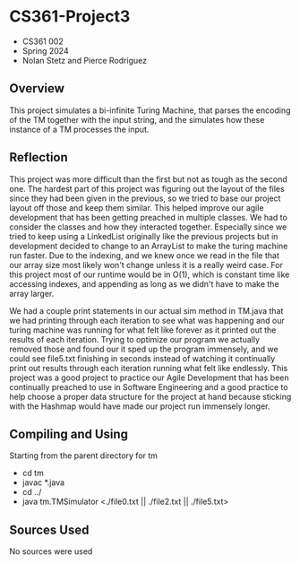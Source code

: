 # CS361-Project3 #

* CS361 002
* Spring 2024
* Nolan Stetz and Pierce Rodriguez

## Overview ##

This project simulates a bi-infinite Turing Machine, that parses the encoding of the TM together
with the input string, and the simulates how these instance of a TM processes the input.

## Reflection
This project was more difficult than the first but not as tough as the second one. The hardest
part of this project was figuring out the layout of the files since they had been given in the previous, so we 
tried to base our project layout off those and keep them similar. This helped improve our agile development that
has been getting preached in multiple classes. We had to consider the classes and how they interacted together. 
Especially since we tried to keep using a LinkedList originally like the previous projects but in development 
decided to change to an ArrayList to make the turing machine run faster. Due to the indexing, and we knew once we read
in the file that our array size most likely won't change unless it is a really weird case. For this project most of our
runtime would be in O(1), which is constant time like accessing indexes, and appending as long as we didn't have to make 
the array larger.

We had a couple print statements in our actual sim method in TM.java that we had printing through each iteration to see
what was happening and our turing machine was running for what felt like forever as it printed out the results 
of each iteration. Trying to optimize our program we actually removed those and found our it sped up the program
immensely, and we could see file5.txt finishing in seconds instead of watching it continually print out results
through each iteration running what felt like endlessly. This project was a good project to practice our Agile Development
that has been continually preached to use in Software Engineering and a good practice to help choose a proper 
data structure for the project at hand because sticking with the Hashmap would have made our project run
immensely longer. 


## Compiling and Using ##

Starting from the parent directory for tm

* cd tm
* javac *.java
* cd ../
* java tm.TMSimulator <./file0.txt || ./file2.txt || ./file5.txt>

## Sources Used ##

No sources were used
